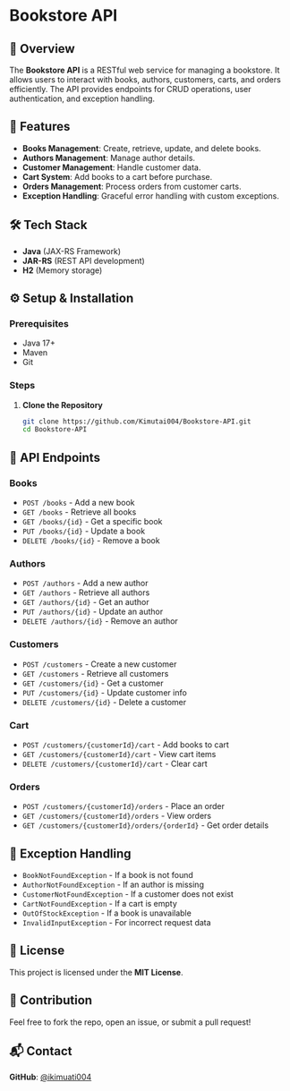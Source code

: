 # Bookstore API

## 📖 Overview

The **Bookstore API** is a RESTful web service for managing a bookstore. It allows users to interact with books, authors, customers, carts, and orders efficiently. The API provides endpoints for CRUD operations, user authentication, and exception handling.

## 🚀 Features

- **Books Management**: Create, retrieve, update, and delete books.
- **Authors Management**: Manage author details.
- **Customer Management**: Handle customer data.
- **Cart System**: Add books to a cart before purchase.
- **Orders Management**: Process orders from customer carts.
- **Exception Handling**: Graceful error handling with custom exceptions.

## 🛠️ Tech Stack

- **Java** (JAX-RS Framework)
- **JAR-RS** (REST API development)
- **H2** (Memory storage)


## ⚙️ Setup & Installation

### Prerequisites

- Java 17+
- Maven
- Git

### Steps

1. **Clone the Repository**
   ```sh
   git clone https://github.com/Kimutai004/Bookstore-API.git
   cd Bookstore-API
   ```

## 📌 API Endpoints

### **Books**

- `POST /books` - Add a new book
- `GET /books` - Retrieve all books
- `GET /books/{id}` - Get a specific book
- `PUT /books/{id}` - Update a book
- `DELETE /books/{id}` - Remove a book

### **Authors**

- `POST /authors` - Add a new author
- `GET /authors` - Retrieve all authors
- `GET /authors/{id}` - Get an author
- `PUT /authors/{id}` - Update an author
- `DELETE /authors/{id}` - Remove an author

### **Customers**

- `POST /customers` - Create a new customer
- `GET /customers` - Retrieve all customers
- `GET /customers/{id}` - Get a customer
- `PUT /customers/{id}` - Update customer info
- `DELETE /customers/{id}` - Delete a customer

### **Cart**

- `POST /customers/{customerId}/cart` - Add books to cart
- `GET /customers/{customerId}/cart` - View cart items
- `DELETE /customers/{customerId}/cart` - Clear cart

### **Orders**

- `POST /customers/{customerId}/orders` - Place an order
- `GET /customers/{customerId}/orders` - View orders
- `GET /customers/{customerId}/orders/{orderId}` - Get order details

## 🛑 Exception Handling

- `BookNotFoundException` - If a book is not found
- `AuthorNotFoundException` - If an author is missing
- `CustomerNotFoundException` - If a customer does not exist
- `CartNotFoundException` - If a cart is empty
- `OutOfStockException` - If a book is unavailable
- `InvalidInputException` - For incorrect request data

## 📝 License

This project is licensed under the **MIT License**.

## 🤝 Contribution

Feel free to fork the repo, open an issue, or submit a pull request!

## 📬 Contact

**GitHub**: [@ikimuati004](https://github.com/Kimutai004)
